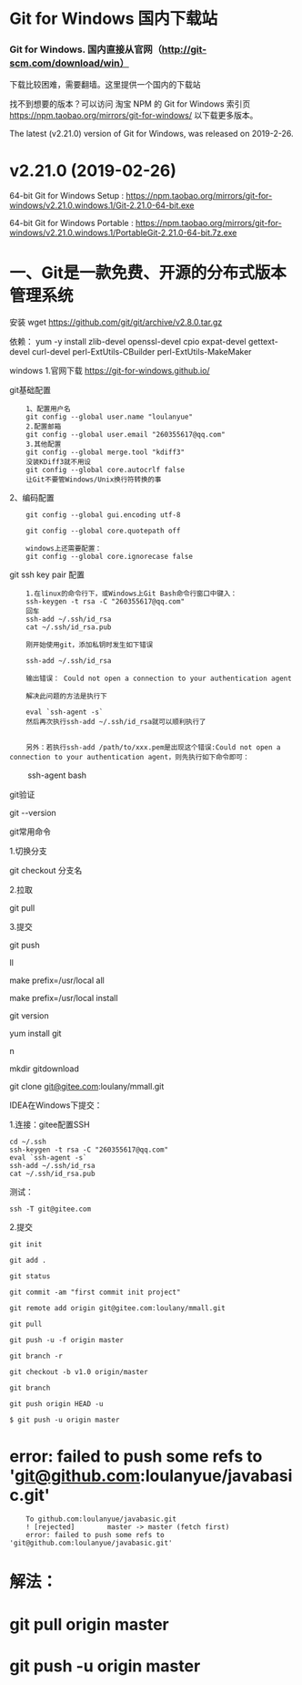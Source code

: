 # Git for Windows 国内下载站
### Git for Windows. 国内直接从官网（http://git-scm.com/download/win）
下载比较困难，需要翻墙。这里提供一个国内的下载站

找不到想要的版本？可以访问 淘宝 NPM 的 Git for Windows 索引页 https://npm.taobao.org/mirrors/git-for-windows/ 以下载更多版本。

The latest (v2.21.0) version of Git for Windows, was released on 2019-2-26.

# v2.21.0 (2019-02-26)

64-bit Git for Windows Setup : https://npm.taobao.org/mirrors/git-for-windows/v2.21.0.windows.1/Git-2.21.0-64-bit.exe

64-bit Git for Windows Portable : https://npm.taobao.org/mirrors/git-for-windows/v2.21.0.windows.1/PortableGit-2.21.0-64-bit.7z.exe

# 一、Git是一款免费、开源的分布式版本管理系统

安装
wget https://github.com/git/git/archive/v2.8.0.tar.gz

依赖：
yum -y install zlib-devel openssl-devel cpio expat-devel gettext-devel curl-devel perl-ExtUtils-CBuilder perl-ExtUtils-MakeMaker

windows
1.官网下载
https://git-for-windows.github.io/

git基础配置

        1、配置用户名
        git config --global user.name "loulanyue"
        2.配置邮箱
        git config --global user.email "260355617@qq.com"
        3.其他配置
        git config --global merge.tool "kdiff3"
        没装KDiff3就不用设
        git config --global core.autocrlf false
        让Git不要管Windows/Unix换行符转换的事

2、编码配置

        git config --global gui.encoding utf-8

        git config --global core.quotepath off

        windows上还需要配置：
        git config --global core.ignorecase false


git ssh key pair 配置

        1.在linux的命令行下，或Windows上Git Bash命令行窗口中键入：
        ssh-keygen -t rsa -C "260355617@qq.com"
        回车
        ssh-add ~/.ssh/id_rsa
        cat ~/.ssh/id_rsa.pub
        
        刚开始使用git，添加私钥时发生如下错误

        ssh-add ~/.ssh/id_rsa
        
        输出错误： Could not open a connection to your authentication agent

        解决此问题的方法是执行下

        eval `ssh-agent -s`
        然后再次执行ssh-add ~/.ssh/id_rsa就可以顺利执行了
        
        
        另外：若执行ssh-add /path/to/xxx.pem是出现这个错误:Could not open a connection to your authentication agent，则先执行如下命令即可：

　　     ssh-agent bash

git验证

git --version

git常用命令

1.切换分支

git checkout 分支名

2.拉取

git pull

3.提交

git push



ll

make prefix=/usr/local all

make prefix=/usr/local install

git version

yum install git

n

mkdir gitdownload

git clone git@gitee.com:loulany/mmall.git



IDEA在Windows下提交：

1.连接：gitee配置SSH

    cd ~/.ssh
    ssh-keygen -t rsa -C "260355617@qq.com"
    eval `ssh-agent -s`
    ssh-add ~/.ssh/id_rsa
    cat ~/.ssh/id_rsa.pub
    
测试：

    ssh -T git@gitee.com


2.提交

    git init

    git add .

    git status

    git commit -am "first commit init project"

    git remote add origin git@gitee.com:loulany/mmall.git

    git pull

    git push -u -f origin master

    git branch -r

    git checkout -b v1.0 origin/master

    git branch

    git push origin HEAD -u
    
    $ git push -u origin master


# error: failed to push some refs to 'git@github.com:loulanyue/javabasic.git'

        To github.com:loulanyue/javabasic.git
        ! [rejected]        master -> master (fetch first)
        error: failed to push some refs to 'git@github.com:loulanyue/javabasic.git'
# 解法：
# git pull origin master
# git push -u origin master 


